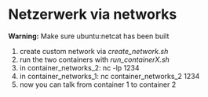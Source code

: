 # Netzerwerk via networks

**Warning:** Make sure ubuntu:netcat has been built

1. create custom network via *create_network.sh*
2. run the two containers with *run_containerX.sh*
3. in container_networks_2:
nc -lp 1234
4. in container_networks_1:
nc container_networks_2 1234
5. now you can talk from container 1 to container 2
